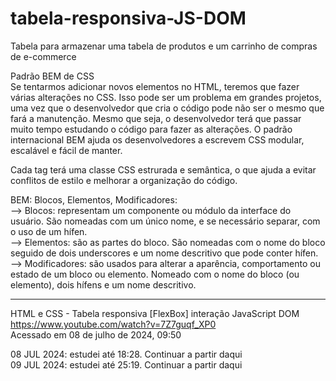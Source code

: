 # tabela-responsiva-JS-DOM

Tabela para armazenar uma tabela de produtos e um carrinho de compras de e-commerce

Padrão BEM de CSS  
Se tentarmos adicionar novos elementos no HTML, teremos que fazer várias alterações no CSS. 
Isso pode ser um problema em grandes projetos, uma vez que o desenvolvedor que cria o código pode não ser o mesmo que fará a manutenção. Mesmo que seja, o desenvolvedor terá que passar muito tempo estudando o código para fazer as alterações.
O padrão internacional BEM ajuda os desenvolvedores a escrevem CSS modular, escalável e fácil de manter.

Cada tag terá uma classe CSS estrurada e semântica, o que ajuda a evitar conflitos de estilo e melhorar a organização do código.

BEM: Blocos, Elementos, Modificadores:  
--> Blocos: representam um componente ou módulo da interface do usuário. São nomeadas com um único nome, e se necessário separar, com o uso de um hífen.  
--> Elementos: são as partes do bloco. São nomeadas com o nome do bloco seguido de dois underscores e um nome descritivo que pode conter hífen.  
--> Modificadores: são usados para alterar a aparência, comportamento ou estado de um bloco ou elemento. Nomeado com o nome do bloco (ou elemento), dois hífens e um nome descritivo.

--------------------------------------------------

HTML e CSS - Tabela responsiva [FlexBox] interação JavaScript DOM  
https://www.youtube.com/watch?v=7Z7guqf_XP0  
Acessado em 08 de julho de 2024, 09:50

08 JUL 2024: estudei até 18:28. Continuar a partir daqui  
09 JUL 2024: estudei até 25:19. Continuar a partir daqui  
